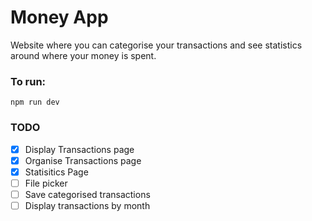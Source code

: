 # Money App

Website where you can categorise your transactions and see statistics around where your money is spent.

### To run:
`npm run dev`

### TODO
- [x] Display Transactions page
- [x] Organise Transactions page
- [x] Statisitics Page
- [ ] File picker
- [ ] Save categorised transactions
- [ ] Display transactions by month
